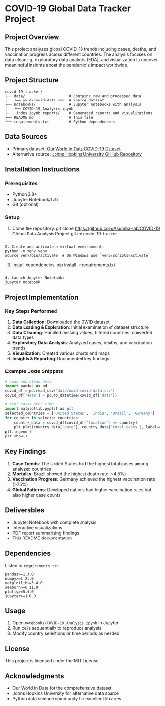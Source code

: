 # COVID-19 Global Data Tracker Project

## Project Overview
This project analyzes global COVID-19 trends including cases, deaths, and vaccination progress across different countries. The analysis focuses on data cleaning, exploratory data analysis (EDA), and visualization to uncover meaningful insights about the pandemic's impact worldwide.

## Project Structure
```
covid-19-tracker/
├── data/                    # Contains raw and processed data
│   └── owid-covid-data.csv  # Source dataset
├── notebooks/               # Jupyter notebooks with analysis
│   └── COVID-19_Analysis.ipynb
├──  index.ipynb reports/    # Generated reports and visualizations
├── README.md                # This file
└── requirements.txt         # Python dependencies
```

## Data Sources
- Primary dataset: [Our World in Data COVID-19 Dataset](https://ourworldindata.org/covid-deaths)
- Alternative source: [Johns Hopkins University GitHub Repository](https://github.com/CSSEGISandData/COVID-19)

## Installation Instructions

### Prerequisites
- Python 3.8+
- Jupyter Notebook/Lab
- Git (optional)

### Setup
1. Clone the repository:
git clone https://github.com/Asumba-lab/COVID-19 Global Data Analysis Project.git
cd covid-19-tracker
```

2. Create and activate a virtual environment:
python -m venv venv
source venv/bin/activate  # On Windows use `venv\Scripts\activate`
```

3. Install dependencies:
pip install -r requirements.txt
```

4. Launch Jupyter Notebook:
jupyter notebook
```

## Project Implementation

### Key Steps Performed
1. **Data Collection**: Downloaded the OWID dataset
2. **Data Loading & Exploration**: Initial examination of dataset structure
3. **Data Cleaning**: Handled missing values, filtered countries, converted data types
4. **Exploratory Data Analysis**: Analyzed cases, deaths, and vaccination trends
5. **Visualization**: Created various charts and maps
6. **Insights & Reporting**: Documented key findings

### Example Code Snippets
```python
# Load and clean data
import pandas as pd
covid_df = pd.read_csv('data/owid-covid-data.csv')
covid_df['date'] = pd.to_datetime(covid_df['date'])

# Plot cases over time
import matplotlib.pyplot as plt
selected_countries = ['United States', 'India', 'Brazil', 'Germany']
for country in selected_countries:
    country_data = covid_df[covid_df['location'] == country]
    plt.plot(country_data['date'], country_data['total_cases'], label=country)
plt.legend()
plt.show()
```

## Key Findings
1. **Case Trends**: The United States had the highest total cases among analyzed countries
2. **Mortality**: Brazil showed the highest death rate (~4.5%)
3. **Vaccination Progress**: Germany achieved the highest vaccination rate (>75%)
4. **Global Patterns**: Developed nations had higher vaccination rates but also higher case counts

## Deliverables
- Jupyter Notebook with complete analysis
- Interactive visualizations
- PDF report summarizing findings
- This README documentation

## Dependencies
Listed in `requirements.txt`:
```
pandas>=1.3.0
numpy>=1.21.0
matplotlib>=3.4.0
seaborn>=0.11.0
plotly>=5.0.0
jupyter>=1.0.0
```

## Usage
1. Open `notebooks/COVID-19_Analysis.ipynb` in Jupyter
2. Run cells sequentially to reproduce analysis
3. Modify country selections or time periods as needed

## License
This project is licensed under the MIT License

## Acknowledgments
- Our World in Data for the comprehensive dataset
- Johns Hopkins University for alternative data source
- Python data science community for excellent libraries
